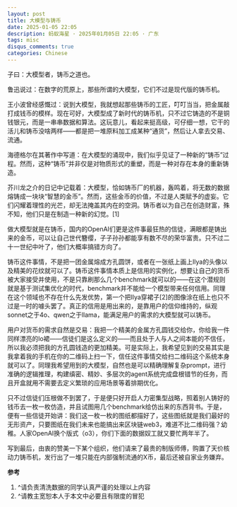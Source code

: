 ```yaml
---
layout: post
title: 大模型与铸币
date: 2025-01-05 22:05
description: 蚂蚁海星 · 2025年01月05日 22:05 · 广东
tags: misc
disqus_comments: true
categories: Chinese
---
```


子曰：大模型者，铸币之道也。

鲁迅说过：在数字的荒原上，那些所谓的大模型，它们不过是现代版的铸币机。

王小波曾经感慨过：说到大模型，我就想起那些铸币的工匠，叮叮当当，把金属敲打成钱币的模样。现在可好，大模型成了新时代的铸币机，只不过它铸造的不是铜钱银元，而是一串串数据和算法。这玩意儿，看起来挺高级，可仔细一想，它干的活儿和铸币没啥两样——都是把一堆原料加工成某种“通货”，然后让人拿去交易、流通。

海德格尔在其著作中写道：在大模型的涌现中，我们似乎见证了一种新的“铸币”过程。然而，这种“铸币”并非仅是对物质形式的重塑，而是一种对存在本身的重新铸造。

芥川龙之介的日记中记载着：大模型，恰如铸币厂的机器，轰鸣着，将无数的数据熔铸成一块块“智慧的金币”。然而，这些金币的价值，不过是人类赋予的虚妄。它们闪耀着理性的光芒，却无法掩盖其内在的空洞。铸币者以为自己在创造财富，殊不知，他们只是在制造一种新的幻觉。[1]

做大模型就是在铸币，国内的OpenAI们更是这件事最狂热的信徒，满眼都是铸出来的金币，可以让自己世代簪缨，子子孙孙都能享有数不尽的荣华富贵。只不过二十一世纪中叶了，他们大概率搞错方向了。

铸币这件事情，不是把一团金属熔成方孔圆饼，或者在一张纸上画上Ilya的头像以及精美的花纹就可以了。铸币这件事情本质上是信用的实例化，想要让自己的货币被大家接受并使用，不是只靠刷那么几个benchmark就可以的——在这个潜规则就是基于测试集优化的时代，benchmark并不能给一个模型带来任何信用。同理在这个领域也不存在什么先发优势，第一个把Ilya穿裙子[2]的图像涂在纸上也只不过是一时的噱头罢了。真正的信用是用出来的，是靠用户的信仰维持的，纵观sonnet之于4o、qwen之于llama，能满足用户的需求的大模型就可以铸币。

用户对货币的需求自然是交易：我把一个精美的金属方孔圆钱交给你，你给我一件同样漂亮的lo裙——信徒们是这么定义的——而且处于人与人之间本能的不信任，所以我必须把我的方孔圆钱造的更加精美。可是实际上，我希望见到的交易其实是我拿着我的手机在你的二维码上扫一下，信任这件事情交给扫二维码这个系统本身就可以了。同理我希望用到的大模型，自然也是可以精确理解复杂prompt，进行准确的逻辑推理，构建缜密、精妙、多层次的agent系统完成盘根错节的任务，而且开盒就用不需要去定义繁琐的应用场景等着排期优化。

只不过信徒们压根做不到罢了，于是便只好开启人力密集型战略，照着别人铸好的钱币去一枚一枚仿造，并且试图用几个benchmark给仿出来的东西背书。于是，便有一些信徒开始讲：我们这一枚一枚的图纸都描好了，这些图纸就是我们最好的无形资产，只要图纸在我们未来也能搞出来区块链web3，难道不比二维码强？幼稚。人家OpenAI换个版式（o3），你们下面的数据奴工就又要忙两年半了。

写到最后，由衷的赞美一下某个组织，他们请来了最贵的制版师傅，购置了天价核动力铸币机，发行出了一堆只能在内部强制流通的X币，最后还被自家业务嫌弃。

**参考**

1. ^请负责清洗数据的同学认真严谨的处理以上内容
2. ^请教主宽恕本人于本文中必要且有限度的冒犯
